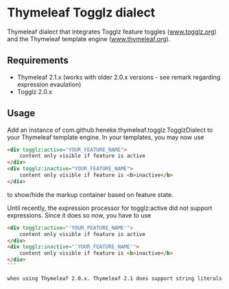 Thymeleaf Togglz dialect
========================

Thymeleaf dialect that integrates Togglz feature toggles (www.togglz.org) and the Thymeleaf template engine (www.thymeleaf.org).

Requirements
------------

 *  Thymeleaf 2.1.x (works with older 2.0.x versions - see remark regarding expression evaulation)
 *  Togglz 2.0.x
 
Usage
-----

Add an instance of com.github.heneke.thymeleaf.togglz.TogglzDialect to your Thymeleaf template engine. In your templates, you may now use

```html
<div togglz:active="YOUR_FEATURE_NAME">
    content only visible if feature is active
</div>
<div togglz:inactive="YOUR_FEATURE_NAME">
    content only visible if feature is <b>inactive</b>
</div>
```

to show/hide the markup container based on feature state.

Until recently, the expression processor for togglz:active did not support expressions. Since it does so now, you have to use 

````html
<div togglz:active="'YOUR_FEATURE_NAME'">
    content only visible if feature is active
</div>
<div togglz:inactive="'YOUR_FEATURE_NAME'">
    content only visible if feature is <b>inactive</b>
</div>
```

when using Thymeleaf 2.0.x. Thymeleaf 2.1 does support string literals without single quotes as explained in the usage section (see http://www.thymeleaf.org/whatsnew21.html#littok).
